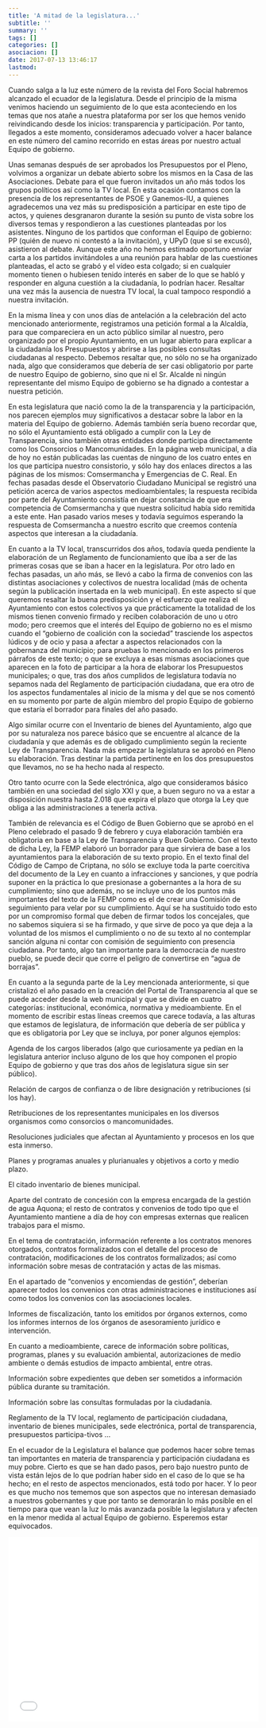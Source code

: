 ```yaml
---
title: 'A mitad de la legislatura...'
subtitle: ''
summary: ''
tags: []
categories: []
asociacion: []
date: 2017-07-13 13:46:17
lastmod:
---
```


Cuando salga a la luz este número de la revista del Foro Social habremos alcanzado el ecuador de la legislatura. Desde el principio de la misma venimos haciendo un seguimiento de lo que esta aconteciendo en los temas que nos atañe a nuestra plataforma por ser los que hemos venido reivindicando desde los inicios: transparencia y participación. Por tanto, llegados a este momento,  consideramos adecuado volver a hacer balance en este número del camino recorrido en estas áreas por nuestro actual Equipo de gobierno.

Unas semanas después de ser aprobados los Presupuestos por el Pleno, volvimos a organizar un debate abierto sobre los mismos en la Casa de las Asociaciones. Debate para el que fueron invitados un año más todos los grupos políticos así como la TV local. En esta ocasión contamos con la presencia de los representantes de PSOE y Ganemos-IU, a quienes agradecemos una vez más su predisposición a participar en este tipo de actos, y quienes desgranaron durante la sesión su punto de vista sobre los diversos temas y respondieron a las cuestiones planteadas por los asistentes. Ninguno de los partidos que conforman el Equipo de gobierno: PP (quién de nuevo ni contestó a la invitación), y UPyD (que si se excusó), asistieron al debate. Aunque este año no hemos estimado oportuno enviar carta a los partidos invitándoles a una reunión para hablar de las cuestiones planteadas, el acto se grabó y el vídeo esta colgado; si en cualquier momento tienen o hubiesen tenido interés en saber de lo que se habló y responder en alguna cuestión a la ciudadanía, lo podrían hacer. Resaltar una vez más la ausencia de nuestra TV local, la cual tampoco respondió a nuestra invitación.

En la misma línea y con unos días de antelación a la celebración del acto mencionado anteriormente, registramos una petición formal a la Alcaldía, para que compareciera en un acto público similar al nuestro, pero organizado por el propio Ayuntamiento, en un lugar abierto para explicar a la ciudadanía los Presupuestos y abrirse a las posibles consultas ciudadanas al respecto. Debemos resaltar que, no sólo no se ha organizado nada, algo que consideramos que debería de ser casi obligatorio por parte de nuestro Equipo de gobierno, sino que ni el  Sr. Alcalde ni ningún representante del mismo Equipo de gobierno se ha dignado a contestar a nuestra petición.

En esta legislatura que nació como la de la transparencia y la participación, nos parecen ejemplos muy significativos a destacar sobre la labor en la materia del Equipo de gobierno. 
Además también sería bueno recordar que, no sólo el Ayuntamiento está obligado a cumplir con la Ley de Transparencia, sino también otras entidades donde participa directamente como los Consorcios o Mancomunidades. En la página web municipal, a día de hoy no están publicadas las cuentas de ninguno de los cuatro entes en los que participa nuestro consistorio, y sólo hay dos enlaces directos a las páginas de los mismos: Comsermancha y Emergencias de C. Real. En fechas pasadas desde el Observatorio Ciudadano Municipal se registró una petición acerca de varios aspectos medioambientales; la respuesta recibida por parte del Ayuntamiento consistía en dejar constancia de que era competencia de Comsermancha y que nuestra solicitud había sido remitida a este ente. Han pasado varios meses y todavía seguimos esperando la respuesta de Comsermancha  a nuestro escrito que creemos contenía aspectos que interesan a la ciudadanía. 

En cuanto a la TV local, transcurridos dos años, todavía queda pendiente la elaboración de un Reglamento de funcionamiento que iba a ser de las primeras cosas que se iban a hacer en la legislatura.
Por otro lado en fechas pasadas, un año más, se llevó a cabo la firma de convenios con las distintas asociaciones y colectivos de nuestra localidad (más de ochenta según la publicación insertada en la web municipal). En este aspecto sí que queremos resaltar la buena predisposición y el esfuerzo que realiza el Ayuntamiento con estos colectivos ya que prácticamente la totalidad de los mismos tienen convenio firmado y reciben colaboración de uno u otro modo; pero  creemos que el interés del Equipo de gobierno no es el mismo cuando el “gobierno de coalición con la sociedad” trasciende los aspectos lúdicos y de ocio y pasa a afectar a aspectos relacionados con la gobernanza del municipio; para pruebas lo mencionado en los primeros párrafos de este texto; o que se excluya a esas mismas asociaciones que aparecen en la foto de participar a la hora de elaborar los Presupuestos municipales; o que, tras dos años cumplidos de legislatura todavía no sepamos nada del Reglamento de participación ciudadana, que era otro de los aspectos fundamentales al inicio de la misma y del que se nos comentó en su momento por parte de algún miembro del propio Equipo de gobierno que estaría el borrador para finales del año pasado. 

Algo similar ocurre con el Inventario de bienes del Ayuntamiento, algo que por su naturaleza nos parece básico que se encuentre al alcance de la ciudadanía y que además es de obligado cumplimiento según la reciente Ley de Transparencia. Nada más empezar la legislatura se aprobó en Pleno su elaboración. Tras destinar la partida pertinente en los dos presupuestos que llevamos, no se ha hecho nada al respecto.  

Otro tanto ocurre con la Sede electrónica, algo que consideramos básico también en una sociedad del siglo XXI y que, a buen seguro no va a estar a disposición nuestra hasta 2.018 que expira el plazo que otorga la Ley que obliga a las administraciones a tenerla activa.

También de relevancia es el Código de Buen Gobierno que se aprobó en el Pleno celebrado el pasado 9 de febrero y cuya elaboración también era obligatoria en base a la Ley de Transparencia y Buen Gobierno. Con el texto de dicha Ley, la FEMP elaboró un borrador para que sirviera de base a los ayuntamientos para la elaboración de su texto propio. En el texto final del Código de Campo de Criptana, no sólo se excluye toda la parte coercitiva del documento de la Ley en cuanto a infracciones y sanciones, y que podría suponer en la práctica lo que presionase a gobernantes a la hora de su cumplimiento; sino que además, no se incluye uno de los puntos más importantes del texto de la FEMP como es el de crear una Comisión de seguimiento para velar por su cumplimiento. Aquí se ha sustituido todo esto por un compromiso formal que deben de firmar todos los concejales, que no sabemos siquiera si se ha firmado, y que sirve de poco ya que deja a la voluntad de los mismos el cumplimiento o no de su texto al no contemplar sanción alguna ni contar con comisión de seguimiento con presencia ciudadana. Por tanto, algo tan importante para la democracia de nuestro pueblo, se puede decir que corre el peligro de convertirse en “agua de borrajas”.

En cuanto a la segunda parte de la Ley mencionada anteriormente, si que cristalizó el año pasado en la creación del Portal de Transparencia al que se puede acceder desde la web municipal y que se divide en cuatro categorías: institucional, económica, normativa y medioambiente. En el momento de escribir estas líneas creemos que carece todavía, a las alturas que estamos de legislatura, de información que debería de ser pública y que es obligatoria por Ley que se incluya, por poner algunos ejemplos:

Agenda de los cargos liberados (algo que curiosamente ya pedían en la legislatura anterior incluso alguno de los que hoy componen el propio Equipo de gobierno y que tras dos años de legislatura sigue sin ser público).

Relación de cargos de confianza o de libre designación y retribuciones (si los hay).

Retribuciones de los representantes municipales en los diversos organismos como consorcios o mancomunidades.

Resoluciones judiciales que afectan al Ayuntamiento y procesos en los que esta inmerso.

Planes y programas anuales y plurianuales y objetivos a corto y medio plazo.

El citado inventario de bienes municipal.

Aparte del contrato de concesión con la empresa encargada de la gestión de agua Aquona; el resto de contratos y convenios de todo tipo que el Ayuntamiento mantiene a día de hoy con empresas externas que realicen trabajos para el mismo.

En el tema de contratación, información referente a los contratos menores otorgados, contratos formalizados con el detalle del proceso de contratación, modificaciones de los contratos formalizados; así como información sobre mesas de contratación y actas de las mismas.

En el apartado de “convenios y encomiendas de gestión”, deberían aparecer todos los convenios con otras administraciones e instituciones así como todos los convenios con las asociaciones locales.

Informes de fiscalización, tanto los emitidos por órganos externos, como los informes internos de los órganos de asesoramiento jurídico e intervención.

En cuanto a medioambiente, carece de información sobre políticas, programas, planes y su evaluación ambiental, autorizaciones de medio ambiente o demás estudios de impacto ambiental, entre otras.

Información sobre expedientes que deben ser sometidos a información pública durante su tramitación.

Información sobre las consultas formuladas por la ciudadanía. 

Reglamento de la TV local, reglamento de participación ciudadana, inventario de bienes municipales, sede electrónica, portal de transparencia, presupuestos participa-tivos … 

En el ecuador de la Legislatura el balance que podemos hacer sobre temas tan importantes en materia de transparencia y participación ciudadana es muy pobre. Cierto es que se han dado pasos, pero bajo nuestro punto de vista están lejos de lo que podrían haber sido en el caso de lo que se ha hecho; en el resto de aspectos mencionados, está todo por hacer. Y lo peor es que mucho nos tememos que son aspectos que no interesan demasiado a nuestros gobernantes y que por tanto se demorarán lo más posible en el tiempo para que vean la luz lo más avanzada posible la legislatura y afecten en la menor medida al actual Equipo de gobierno. Esperemos estar equivocados. 

<iframe style="width:100%; height:371px;" src="//e.issuu.com/embed.html#15759306/51120978" frameborder="0" allowfullscreen></iframe>

